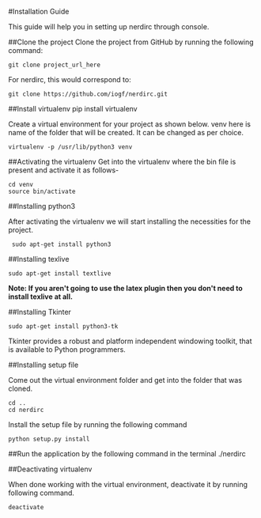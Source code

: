 #Installation Guide

This guide will help you in setting up nerdirc through console.

##Clone the project
Clone the project from GitHub by running the following command:

    git clone project_url_here

For nerdirc, this would correspond to:

    git clone https://github.com/iogf/nerdirc.git

##Install virtualenv
	pip install virtualenv

Create a virtual environment for your project as shown below. venv here is name of the folder that will be created. 
	It can be changed as per choice.
	
	virtualenv -p /usr/lib/python3 venv

##Activating the virtualenv
Get into the virtualenv where the bin file is present and activate it as follows-

	cd venv
	source bin/activate

##Installing python3

After activating the virtualenv we will start installing the necessities for the project.

	 sudo apt-get install python3

##Installing texlive

	sudo apt-get install textlive

**Note: If you aren't going to use the latex plugin then you don't need to install texlive at all.**

##Installing Tkinter

	sudo apt-get install python3-tk

Tkinter provides a robust and platform independent windowing toolkit, that is available to Python programmers.

##Installing setup file

Come out the virtual environment folder and get into the folder that was cloned.

	cd .. 
	cd nerdirc

Install the setup file by running the following command

	python setup.py install

##Run the application by the following command in the terminal
	./nerdirc

##Deactivating virtualenv

When done working with the virtual environment, deactivate it by running following command.
	
	deactivate

